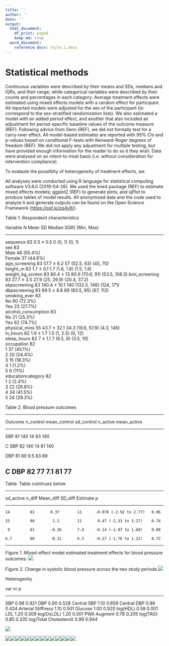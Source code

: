 ```yaml
---
title: ''
author: ''
date: ''
output: 
  html_document:
    df_print: paged
    keep_md: true
  word_document:
    reference_docx: style.1.docx
---
```




# Statistical methods

Continuous variables were described by their means and SDs, medians and IQRs, and their range; while categorical variables were described by their counts and percentages in each category. Average treatment effects were estimated using mixed effects models with a random effect for participant. All reported models were adjusted for the sex of the participant (to correspond to the sex-stratified randomization lists). We also estimated a model with an added period effect, and another that also included an adjustment for period-specific baseline values of the outcome measure (REF). Following advice from Senn (REF), we did not formally test for a carry-over effect. All model-based estimates are reported with 95% CIs and p-values based on conditional F-tests with Kenward-Roger degrees of freedom (REF). We did not apply any adjustment for multiple testing, but have provided enough information for the reader to do so it they wish. Data were analysed on an intent-to-treat basis (i.e. without consideration for intervention compliance).

To evalaute the possilbity of heterogeneity of treatment effects, we 

All analyses were conducted using R language for statistical computing software V3.6.0 (2019-04-26). We used the lme4 package (REF) to estimate mixed effects models; ggplot2 (REF) to generate plots; and sjPlot to produce tables of model results. All anonymized data and the code used to analyze it and generate outputs can be found on the Open Science Framework (https://osf.io/zq4y9/). 


Table 1. Respondent characteristics



Variable              N    Mean SD        Median [IQR]        (Min, Max)    
--------------------  ---  -------------  ------------------  --------------
sequence              83   0.5 ± 0.5      0 (0, 1)            (0, 1)        
sex                   83                                                    
Male                       46 (55.4%)                                       
Female                     37 (44.6%)                                       
age_screening         83   57.7 ± 6.2     57 (52.5, 63)       (45, 70)      
height_m              83   1.7 ± 0.1      1.7 (1.6, 1.8)      (1.5, 1.9)    
weight_kg_screen      83   80.4 ± 13      80.9 (70.6, 91)     (53.5, 106.3) 
bmi_screening         83   27.7 ± 3.5     27.9 (25, 29.9)     (20.4, 37.2)  
sbpscreening          83   140.4 ± 10.1   140 (132.5, 146)    (124, 171)    
dbpscreening          83   89.5 ± 8.8     89 (83.5, 95)       (67, 112)     
smoking_ever          83                                                    
No                         60 (72.3%)                                       
Yes                        23 (27.7%)                                       
alcohol_consumption   83                                                    
No                         21 (25.3%)                                       
Yes                        62 (74.7%)                                       
physical_mins         55   43.7 ± 32.1    34.3 (19.6, 57.9)   (4.3, 148)    
tv_hours              82   1.9 ± 1.7      1.5 (1, 2.5)        (0, 12)       
sleep_hours           82   7 ± 1.1        7 (6.5, 8)          (3.5, 10)     
occupation            82                                                    
1                          37 (45.1%)                                       
2                          20 (24.4%)                                       
3                          15 (18.3%)                                       
4                          1 (1.2%)                                         
5                          9 (11%)                                          
educationcategory     82                                                    
1                          2 (2.4%)                                         
3                          22 (26.8%)                                       
4                          34 (41.5%)                                       
5                          24 (29.3%)                                       


Table 2. Blood pressure outcomes

--------------------------------------------------------------------------
 Outcome   n_control   mean_control   sd_control   n_active   mean_active 
--------- ----------- -------------- ------------ ---------- -------------
   SBP        81           140            14          83          140     

  C SBP       82           140            14          81          140     

   DBP        81            89           9.5          83          89      

  C DBP       82            77           7.1          81          77      
--------------------------------------------------------------------------

Table: Table continues below

 
--------------------------------------------------------------------------
 sd_active   n_diff   Mean_diff   SD_diff          Estimate           p   
----------- -------- ----------- --------- ------------------------ ------
    14         81       0.37        11      -0.078 (-2.92 to 2.77)   0.96 

    15         80        1.1        11       0.47 (-2.33 to 3.27)    0.74 

     9         81       -0.26       7.6     -0.14 (-1.97 to 1.69)    0.88 

    6.7        80       -0.31       6.5     -0.27 (-1.76 to 1.22)    0.72 
--------------------------------------------------------------------------

Figure 1. Mixed-effect model estimated treatment effects for blood pressure outcomes. 
![](paper_stats_files/figure-html/unnamed-chunk-2-1.png)<!-- -->

Figure 2. Change in systolic blood pressure across the two study periods
![](paper_stats_files/figure-html/unnamed-chunk-3-1.png)<!-- -->


Heterogenity


var                         vr       p
-----------------------  -----  ------
SBP                       0.98   0.921
DBP                       0.90   0.528
Central SBP               1.10   0.659
Central DBP               0.86   0.424
Arterial Stiffness        1.10   0.501
Glucose                   1.00   0.920
log(HDL)                  0.58   0.001
LDL                       1.20   0.309
log(OxLDL)                1.20   0.301
PWA Augment               0.78   0.205
log(TAG)                  0.85   0.335
log(Total Cholesterol)    0.99   0.944

![](paper_stats_files/figure-html/hdl_variance_plot-1.png)<!-- -->

![](paper_stats_files/figure-html/all_distributions-1.png)<!-- -->![](paper_stats_files/figure-html/all_distributions-2.png)<!-- -->![](paper_stats_files/figure-html/all_distributions-3.png)<!-- -->![](paper_stats_files/figure-html/all_distributions-4.png)<!-- -->![](paper_stats_files/figure-html/all_distributions-5.png)<!-- -->![](paper_stats_files/figure-html/all_distributions-6.png)<!-- -->![](paper_stats_files/figure-html/all_distributions-7.png)<!-- -->![](paper_stats_files/figure-html/all_distributions-8.png)<!-- -->![](paper_stats_files/figure-html/all_distributions-9.png)<!-- -->![](paper_stats_files/figure-html/all_distributions-10.png)<!-- -->![](paper_stats_files/figure-html/all_distributions-11.png)<!-- -->![](paper_stats_files/figure-html/all_distributions-12.png)<!-- -->![](paper_stats_files/figure-html/all_distributions-13.png)<!-- -->![](paper_stats_files/figure-html/all_distributions-14.png)<!-- -->


